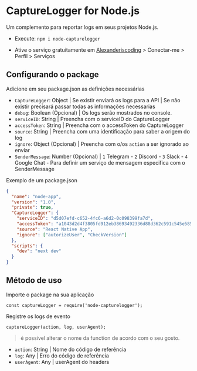 # CaptureLogger for Node.js

Um complemento para reportar logs em seus projetos Node.js.

- Execute: `npm i node-capturelogger`

- Ative o serviço gratuitamente em [Alexanderiscoding](https://alexanderiscoding.com) > Conectar-me > Perfil > Serviços

## Configurando o package

Adicione em seu package.json as definições necessárias

- `CaptureLogger`: Object | Se existir enviará os logs para a API | Se não existir precisará passar todas as informações necessarias
- `debug`: Boolean (Opcional) | Os logs serão mostrados no console.
- `serviceID`: String | Preencha com o serviceID do CaptureLogger
- `accessToken`: String | Preencha com o accessToken do CaptureLogger
- `source`: String | Preencha com uma identificação para saber a origem do log
- `ignore`: Object (Opcional) | Preencha com o/os `action` a ser ignorado ao enviar
- `SenderMessage`: Number (Opcional) | `1` Telegram - `2` Discord - `3` Slack - `4` Google Chat - Para definir um serviço de mensagem especifica com o SenderMessage

Exemplo de um package.json

```json
{
  "name": "node-app",
  "version": "1.0",
  "private": true,
  "CaptureLogger": {
    "serviceID": "d5d07efd-c652-4fc6-a6d2-0c098399fa7d",
    "accessToken": "a1043d2d4f3805fd912eb38693492336d88d362c591c545e585f4f8057d44eee",
    "source": "React Native App",
    "ignore": ["autorizeUser", "CheckVersion"]
  },
  "scripts": {
    "dev": "next dev"
  }
}
```

## Método de uso

Importe o package na sua aplicação

`const captureLogger = require('node-capturelogger');`

Registre os logs de evento

`captureLogger(action, log, userAgent);`

> é possivel alterar o nome da function de acordo com o seu gosto.

- `action`: String | Nome do código de referência
- `log`: Any | Erro do código de referência
- `userAgent`: Any | userAgent do headers
